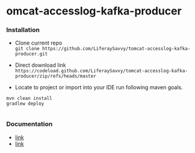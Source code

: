 # omcat-accesslog-kafka-producer

### Installation
* Clone current repo    
`git clone https://github.com/LiferaySavvy/tomcat-accesslog-kafka-producer.git` 
* Direct download link  
`https://codeload.github.com/LiferaySavvy/tomcat-accesslog-kafka-producer/zip/refs/heads/master`     
 
* Locate to project or import into your IDE run following maven goals.  

````
mvn clean install
gradlew deploy


````
### Documentation 
* [link](link)
* [link](link)   
